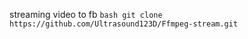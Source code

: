 streaming video to fb
        ```bash
    git clone https://github.com/Ultrasound123D/Ffmpeg-stream.git
    ```
